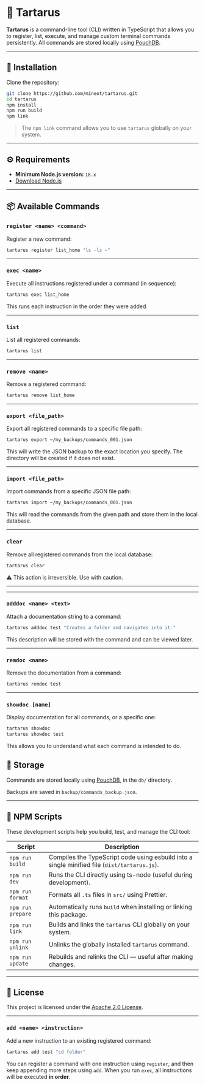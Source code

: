 # 🧠 Tartarus

**Tartarus** is a command-line tool (CLI) written in TypeScript that allows you to register, list, execute, and manage custom terminal commands persistently. All commands are stored locally using [PouchDB](https://pouchdb.com/).

---

## 🚀 Installation

Clone the repository:

```bash
git clone https://github.com/mineot/tartarus.git
cd tartarus
npm install
npm run build
npm link
```

> The `npm link` command allows you to use `tartarus` globally on your system.

---

## ⚙️ Requirements

- **Minimum Node.js version:** `18.x`
- [Download Node.js](https://nodejs.org/en/download)

---

## 📦 Available Commands

### `register <name> <command>`

Register a new command:

```bash
tartarus register list_home "ls -ls ~"
```

---

### `exec <name>`

Execute all instructions registered under a command (in sequence):

```bash
tartarus exec list_home
```

This runs each instruction in the order they were added.

---

### `list`

List all registered commands:

```bash
tartarus list
```

---

### `remove <name>`

Remove a registered command:

```bash
tartarus remove list_home
```

---

### `export <file_path>`

Export all registered commands to a specific file path:

```bash
tartarus export ~/my_backups/commands_001.json
```

This will write the JSON backup to the exact location you specify. The directory will be created if it does not exist.

---

### `import <file_path>`

Import commands from a specific JSON file path:

```bash
tartarus import ~/my_backups/commands_001.json
```

This will read the commands from the given path and store them in the local database.

---

### `clear`

Remove all registered commands from the local database:

```bash
tartarus clear
```

⚠️ This action is irreversible. Use with caution.

---


---

### `adddoc <name> <text>`

Attach a documentation string to a command:

```bash
tartarus adddoc test "Creates a folder and navigates into it."
```

This description will be stored with the command and can be viewed later.

---

### `remdoc <name>`

Remove the documentation from a command:

```bash
tartarus remdoc test
```

---

### `showdoc [name]`

Display documentation for all commands, or a specific one:

```bash
tartarus showdoc
tartarus showdoc test
```

This allows you to understand what each command is intended to do.


## 💾 Storage

Commands are stored locally using [PouchDB](https://pouchdb.com/), in the `db/` directory.

Backups are saved in `backup/commands_backup.json`.

---

## 📜 NPM Scripts

These development scripts help you build, test, and manage the CLI tool:

| Script            | Description                                                                                  |
| ----------------- | -------------------------------------------------------------------------------------------- |
| `npm run build`   | Compiles the TypeScript code using esbuild into a single minified file (`dist/tartarus.js`). |
| `npm run dev`     | Runs the CLI directly using ts-node (useful during development).                             |
| `npm run format`  | Formats all `.ts` files in `src/` using Prettier.                                            |
| `npm run prepare` | Automatically runs `build` when installing or linking this package.                          |
| `npm run link`    | Builds and links the `tartarus` CLI globally on your system.                                 |
| `npm run unlink`  | Unlinks the globally installed `tartarus` command.                                           |
| `npm run update`  | Rebuilds and relinks the CLI — useful after making changes.                                  |

---

## 📄 License

This project is licensed under the [Apache 2.0 License](LICENSE).

---

### `add <name> <instruction>`

Add a new instruction to an existing registered command:

```bash
tartarus add test "cd folder"
```

You can register a command with one instruction using `register`, and then keep appending more steps using `add`. When you run `exec`, all instructions will be executed **in order**.
